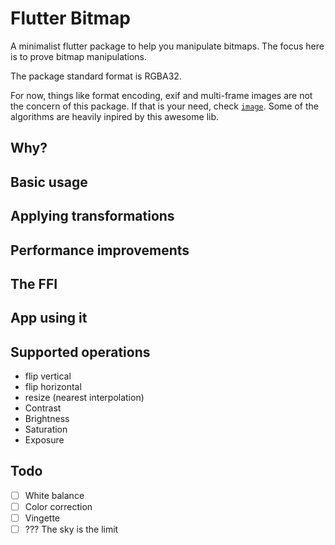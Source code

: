 # Flutter Bitmap

A minimalist flutter package to help you manipulate bitmaps.
The focus here is to prove bitmap manipulations.

The package standard format is RGBA32.

For now, things like format encoding, exif and multi-frame images are not the concern of this package. If that is your need, check [`image`](https://pub.dartlang.org/packages/image). Some of the algorithms are heavily inpired by this awesome lib.

## Why?

## Basic usage

## Applying transformations

## Performance improvements

## The FFI

## App using it

## Supported operations

- flip vertical
- flip horizontal
- resize (nearest interpolation)
- Contrast
- Brightness
- Saturation
- Exposure

## Todo

- [ ] White balance
- [ ] Color correction
- [ ] Vingette
- [ ] ??? The sky is the limit
